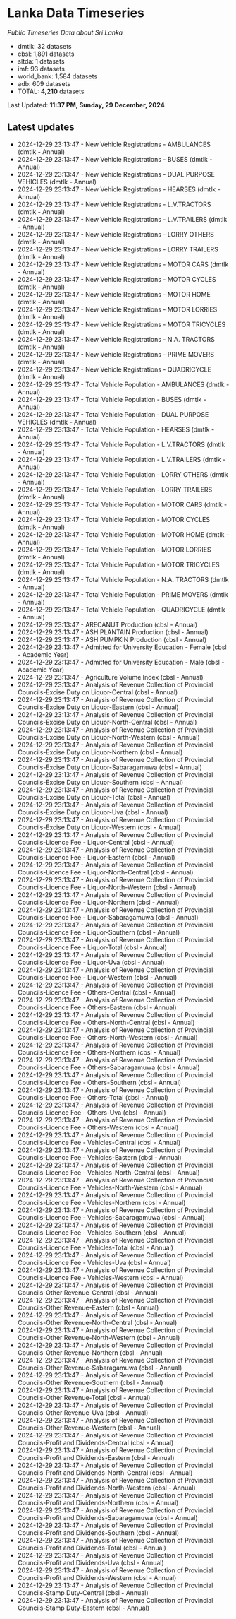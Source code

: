 # Lanka Data Timeseries
*Public Timeseries Data about Sri Lanka*

* dmtlk: 32 datasets
* cbsl: 1,891 datasets
* sltda: 1 datasets
* imf: 93 datasets
* world_bank: 1,584 datasets
* adb: 609 datasets
* TOTAL: **4,210** datasets

Last Updated: **11:37 PM, Sunday, 29 December, 2024**

## Latest updates

* 2024-12-29 23:13:47 - New Vehicle Registrations - AMBULANCES (dmtlk - Annual)
* 2024-12-29 23:13:47 - New Vehicle Registrations - BUSES (dmtlk - Annual)
* 2024-12-29 23:13:47 - New Vehicle Registrations - DUAL PURPOSE VEHICLES (dmtlk - Annual)
* 2024-12-29 23:13:47 - New Vehicle Registrations - HEARSES (dmtlk - Annual)
* 2024-12-29 23:13:47 - New Vehicle Registrations - L.V.TRACTORS (dmtlk - Annual)
* 2024-12-29 23:13:47 - New Vehicle Registrations - L.V.TRAILERS (dmtlk - Annual)
* 2024-12-29 23:13:47 - New Vehicle Registrations - LORRY OTHERS (dmtlk - Annual)
* 2024-12-29 23:13:47 - New Vehicle Registrations - LORRY TRAILERS (dmtlk - Annual)
* 2024-12-29 23:13:47 - New Vehicle Registrations - MOTOR CARS (dmtlk - Annual)
* 2024-12-29 23:13:47 - New Vehicle Registrations - MOTOR CYCLES (dmtlk - Annual)
* 2024-12-29 23:13:47 - New Vehicle Registrations - MOTOR HOME (dmtlk - Annual)
* 2024-12-29 23:13:47 - New Vehicle Registrations - MOTOR LORRIES (dmtlk - Annual)
* 2024-12-29 23:13:47 - New Vehicle Registrations - MOTOR TRICYCLES (dmtlk - Annual)
* 2024-12-29 23:13:47 - New Vehicle Registrations - N.A. TRACTORS (dmtlk - Annual)
* 2024-12-29 23:13:47 - New Vehicle Registrations - PRIME MOVERS (dmtlk - Annual)
* 2024-12-29 23:13:47 - New Vehicle Registrations - QUADRICYCLE (dmtlk - Annual)
* 2024-12-29 23:13:47 - Total Vehicle Population - AMBULANCES (dmtlk - Annual)
* 2024-12-29 23:13:47 - Total Vehicle Population - BUSES (dmtlk - Annual)
* 2024-12-29 23:13:47 - Total Vehicle Population - DUAL PURPOSE VEHICLES (dmtlk - Annual)
* 2024-12-29 23:13:47 - Total Vehicle Population - HEARSES (dmtlk - Annual)
* 2024-12-29 23:13:47 - Total Vehicle Population - L.V.TRACTORS (dmtlk - Annual)
* 2024-12-29 23:13:47 - Total Vehicle Population - L.V.TRAILERS (dmtlk - Annual)
* 2024-12-29 23:13:47 - Total Vehicle Population - LORRY OTHERS (dmtlk - Annual)
* 2024-12-29 23:13:47 - Total Vehicle Population - LORRY TRAILERS (dmtlk - Annual)
* 2024-12-29 23:13:47 - Total Vehicle Population - MOTOR CARS (dmtlk - Annual)
* 2024-12-29 23:13:47 - Total Vehicle Population - MOTOR CYCLES (dmtlk - Annual)
* 2024-12-29 23:13:47 - Total Vehicle Population - MOTOR HOME (dmtlk - Annual)
* 2024-12-29 23:13:47 - Total Vehicle Population - MOTOR LORRIES (dmtlk - Annual)
* 2024-12-29 23:13:47 - Total Vehicle Population - MOTOR TRICYCLES (dmtlk - Annual)
* 2024-12-29 23:13:47 - Total Vehicle Population - N.A. TRACTORS (dmtlk - Annual)
* 2024-12-29 23:13:47 - Total Vehicle Population - PRIME MOVERS (dmtlk - Annual)
* 2024-12-29 23:13:47 - Total Vehicle Population - QUADRICYCLE (dmtlk - Annual)
* 2024-12-29 23:13:47 - ARECANUT Production (cbsl - Annual)
* 2024-12-29 23:13:47 - ASH PLANTAIN Production (cbsl - Annual)
* 2024-12-29 23:13:47 - ASH PUMPKIN Production (cbsl - Annual)
* 2024-12-29 23:13:47 - Admitted for University Education - Female (cbsl - Academic Year)
* 2024-12-29 23:13:47 - Admitted for University Education - Male (cbsl - Academic Year)
* 2024-12-29 23:13:47 - Agriculture Volume Index (cbsl - Annual)
* 2024-12-29 23:13:47 - Analysis of Revenue Collection of Provincial Councils-Excise Duty on Liquor-Central (cbsl - Annual)
* 2024-12-29 23:13:47 - Analysis of Revenue Collection of Provincial Councils-Excise Duty on Liquor-Eastern (cbsl - Annual)
* 2024-12-29 23:13:47 - Analysis of Revenue Collection of Provincial Councils-Excise Duty on Liquor-North-Central (cbsl - Annual)
* 2024-12-29 23:13:47 - Analysis of Revenue Collection of Provincial Councils-Excise Duty on Liquor-North-Western (cbsl - Annual)
* 2024-12-29 23:13:47 - Analysis of Revenue Collection of Provincial Councils-Excise Duty on Liquor-Northern (cbsl - Annual)
* 2024-12-29 23:13:47 - Analysis of Revenue Collection of Provincial Councils-Excise Duty on Liquor-Sabaragamuwa (cbsl - Annual)
* 2024-12-29 23:13:47 - Analysis of Revenue Collection of Provincial Councils-Excise Duty on Liquor-Southern (cbsl - Annual)
* 2024-12-29 23:13:47 - Analysis of Revenue Collection of Provincial Councils-Excise Duty on Liquor-Total (cbsl - Annual)
* 2024-12-29 23:13:47 - Analysis of Revenue Collection of Provincial Councils-Excise Duty on Liquor-Uva (cbsl - Annual)
* 2024-12-29 23:13:47 - Analysis of Revenue Collection of Provincial Councils-Excise Duty on Liquor-Western (cbsl - Annual)
* 2024-12-29 23:13:47 - Analysis of Revenue Collection of Provincial Councils-Licence Fee - Liquor-Central (cbsl - Annual)
* 2024-12-29 23:13:47 - Analysis of Revenue Collection of Provincial Councils-Licence Fee - Liquor-Eastern (cbsl - Annual)
* 2024-12-29 23:13:47 - Analysis of Revenue Collection of Provincial Councils-Licence Fee - Liquor-North-Central (cbsl - Annual)
* 2024-12-29 23:13:47 - Analysis of Revenue Collection of Provincial Councils-Licence Fee - Liquor-North-Western (cbsl - Annual)
* 2024-12-29 23:13:47 - Analysis of Revenue Collection of Provincial Councils-Licence Fee - Liquor-Northern (cbsl - Annual)
* 2024-12-29 23:13:47 - Analysis of Revenue Collection of Provincial Councils-Licence Fee - Liquor-Sabaragamuwa (cbsl - Annual)
* 2024-12-29 23:13:47 - Analysis of Revenue Collection of Provincial Councils-Licence Fee - Liquor-Southern (cbsl - Annual)
* 2024-12-29 23:13:47 - Analysis of Revenue Collection of Provincial Councils-Licence Fee - Liquor-Total (cbsl - Annual)
* 2024-12-29 23:13:47 - Analysis of Revenue Collection of Provincial Councils-Licence Fee - Liquor-Uva (cbsl - Annual)
* 2024-12-29 23:13:47 - Analysis of Revenue Collection of Provincial Councils-Licence Fee - Liquor-Western (cbsl - Annual)
* 2024-12-29 23:13:47 - Analysis of Revenue Collection of Provincial Councils-Licence Fee - Others-Central (cbsl - Annual)
* 2024-12-29 23:13:47 - Analysis of Revenue Collection of Provincial Councils-Licence Fee - Others-Eastern (cbsl - Annual)
* 2024-12-29 23:13:47 - Analysis of Revenue Collection of Provincial Councils-Licence Fee - Others-North-Central (cbsl - Annual)
* 2024-12-29 23:13:47 - Analysis of Revenue Collection of Provincial Councils-Licence Fee - Others-North-Western (cbsl - Annual)
* 2024-12-29 23:13:47 - Analysis of Revenue Collection of Provincial Councils-Licence Fee - Others-Northern (cbsl - Annual)
* 2024-12-29 23:13:47 - Analysis of Revenue Collection of Provincial Councils-Licence Fee - Others-Sabaragamuwa (cbsl - Annual)
* 2024-12-29 23:13:47 - Analysis of Revenue Collection of Provincial Councils-Licence Fee - Others-Southern (cbsl - Annual)
* 2024-12-29 23:13:47 - Analysis of Revenue Collection of Provincial Councils-Licence Fee - Others-Total (cbsl - Annual)
* 2024-12-29 23:13:47 - Analysis of Revenue Collection of Provincial Councils-Licence Fee - Others-Uva (cbsl - Annual)
* 2024-12-29 23:13:47 - Analysis of Revenue Collection of Provincial Councils-Licence Fee - Others-Western (cbsl - Annual)
* 2024-12-29 23:13:47 - Analysis of Revenue Collection of Provincial Councils-Licence Fee - Vehicles-Central (cbsl - Annual)
* 2024-12-29 23:13:47 - Analysis of Revenue Collection of Provincial Councils-Licence Fee - Vehicles-Eastern (cbsl - Annual)
* 2024-12-29 23:13:47 - Analysis of Revenue Collection of Provincial Councils-Licence Fee - Vehicles-North-Central (cbsl - Annual)
* 2024-12-29 23:13:47 - Analysis of Revenue Collection of Provincial Councils-Licence Fee - Vehicles-North-Western (cbsl - Annual)
* 2024-12-29 23:13:47 - Analysis of Revenue Collection of Provincial Councils-Licence Fee - Vehicles-Northern (cbsl - Annual)
* 2024-12-29 23:13:47 - Analysis of Revenue Collection of Provincial Councils-Licence Fee - Vehicles-Sabaragamuwa (cbsl - Annual)
* 2024-12-29 23:13:47 - Analysis of Revenue Collection of Provincial Councils-Licence Fee - Vehicles-Southern (cbsl - Annual)
* 2024-12-29 23:13:47 - Analysis of Revenue Collection of Provincial Councils-Licence Fee - Vehicles-Total (cbsl - Annual)
* 2024-12-29 23:13:47 - Analysis of Revenue Collection of Provincial Councils-Licence Fee - Vehicles-Uva (cbsl - Annual)
* 2024-12-29 23:13:47 - Analysis of Revenue Collection of Provincial Councils-Licence Fee - Vehicles-Western (cbsl - Annual)
* 2024-12-29 23:13:47 - Analysis of Revenue Collection of Provincial Councils-Other Revenue-Central (cbsl - Annual)
* 2024-12-29 23:13:47 - Analysis of Revenue Collection of Provincial Councils-Other Revenue-Eastern (cbsl - Annual)
* 2024-12-29 23:13:47 - Analysis of Revenue Collection of Provincial Councils-Other Revenue-North-Central (cbsl - Annual)
* 2024-12-29 23:13:47 - Analysis of Revenue Collection of Provincial Councils-Other Revenue-North-Western (cbsl - Annual)
* 2024-12-29 23:13:47 - Analysis of Revenue Collection of Provincial Councils-Other Revenue-Northern (cbsl - Annual)
* 2024-12-29 23:13:47 - Analysis of Revenue Collection of Provincial Councils-Other Revenue-Sabaragamuwa (cbsl - Annual)
* 2024-12-29 23:13:47 - Analysis of Revenue Collection of Provincial Councils-Other Revenue-Southern (cbsl - Annual)
* 2024-12-29 23:13:47 - Analysis of Revenue Collection of Provincial Councils-Other Revenue-Total (cbsl - Annual)
* 2024-12-29 23:13:47 - Analysis of Revenue Collection of Provincial Councils-Other Revenue-Uva (cbsl - Annual)
* 2024-12-29 23:13:47 - Analysis of Revenue Collection of Provincial Councils-Other Revenue-Western (cbsl - Annual)
* 2024-12-29 23:13:47 - Analysis of Revenue Collection of Provincial Councils-Profit and Dividends-Central (cbsl - Annual)
* 2024-12-29 23:13:47 - Analysis of Revenue Collection of Provincial Councils-Profit and Dividends-Eastern (cbsl - Annual)
* 2024-12-29 23:13:47 - Analysis of Revenue Collection of Provincial Councils-Profit and Dividends-North-Central (cbsl - Annual)
* 2024-12-29 23:13:47 - Analysis of Revenue Collection of Provincial Councils-Profit and Dividends-North-Western (cbsl - Annual)
* 2024-12-29 23:13:47 - Analysis of Revenue Collection of Provincial Councils-Profit and Dividends-Northern (cbsl - Annual)
* 2024-12-29 23:13:47 - Analysis of Revenue Collection of Provincial Councils-Profit and Dividends-Sabaragamuwa (cbsl - Annual)
* 2024-12-29 23:13:47 - Analysis of Revenue Collection of Provincial Councils-Profit and Dividends-Southern (cbsl - Annual)
* 2024-12-29 23:13:47 - Analysis of Revenue Collection of Provincial Councils-Profit and Dividends-Total (cbsl - Annual)
* 2024-12-29 23:13:47 - Analysis of Revenue Collection of Provincial Councils-Profit and Dividends-Uva (cbsl - Annual)
* 2024-12-29 23:13:47 - Analysis of Revenue Collection of Provincial Councils-Profit and Dividends-Western (cbsl - Annual)
* 2024-12-29 23:13:47 - Analysis of Revenue Collection of Provincial Councils-Stamp Duty-Central (cbsl - Annual)
* 2024-12-29 23:13:47 - Analysis of Revenue Collection of Provincial Councils-Stamp Duty-Eastern (cbsl - Annual)
